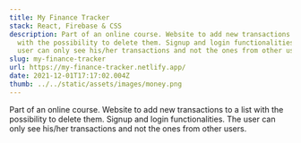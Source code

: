```yaml
---
title: My Finance Tracker
stack: React, Firebase & CSS
description: Part of an online course. Website to add new transactions to a list
  with the possibility to delete them. Signup and login functionalities. The
  user can only see his/her transactions and not the ones from other users.
slug: my-finance-tracker
url: https://my-finance-tracker.netlify.app/
date: 2021-12-01T17:17:02.004Z
thumb: ../../static/assets/images/money.png
---
```

Part of an online course. Website to add new transactions to a list with the possibility to delete them. Signup and login functionalities. The user can only see his/her transactions and not the ones from other users.